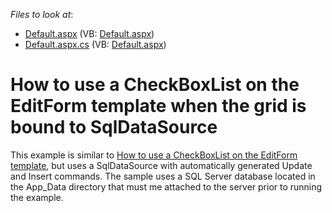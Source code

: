 <!-- default file list -->
*Files to look at*:

* [Default.aspx](./CS/WebSite/Default.aspx) (VB: [Default.aspx](./VB/WebSite/Default.aspx))
* [Default.aspx.cs](./CS/WebSite/Default.aspx.cs) (VB: [Default.aspx](./VB/WebSite/Default.aspx))
<!-- default file list end -->
# How to use a CheckBoxList on the EditForm template when the grid is bound to SqlDataSource


<p>This example is similar to <a href="https://www.devexpress.com/Support/Center/p/E1107">How to use a CheckBoxList on the EditForm template</a>, but uses a SqlDataSource with automatically generated Update and Insert commands. The sample uses a SQL Server database located in the App_Data directory that must me attached to the server prior to running the example.</p>

<br/>


